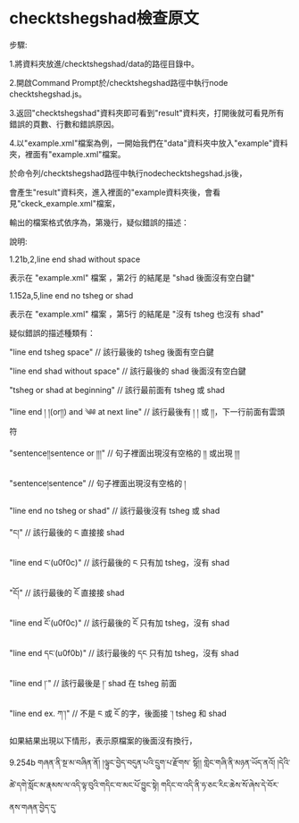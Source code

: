 # checktshegshad檢查原文

步驟:

1.將資料夾放進/checktshegshad/data的路徑目錄中。

2.開啟Command Prompt於/checktshegshad路徑中執行node checktshegshad.js。

3.返回"checktshegshad"資料夾即可看到"result"資料夾，打開後就可看見所有錯誤的頁數、行數和錯誤原因。

4.以"example.xml"檔案為例，一開始我們在"data"資料夾中放入"example"資料夾，裡面有"example.xml"檔案。

  於命令列/checktshegshad路徑中執行nodechecktshegshad.js後，
  
  會產生"result"資料夾，進入裡面的"example資料夾後，會看見"ckeck_example.xml"檔案，
  
  輸出的檔案格式依序為<pb id>，第幾行，疑似錯誤的描述：
  

說明:

1.21b,2,line end shad without space 

表示在 "example.xml" 檔案 <pb id=1.21b/>，第2行 的結尾是 "shad 後面沒有空白鍵"
  
1.152a,5,line end no tsheg or shad 

表示在 "example.xml" 檔案 <pb id=1.152a/>，第5行 的結尾是 "沒有 tsheg 也沒有 shad"
  
疑似錯誤的描述種類有：

"line end tsheg space" // 該行最後的 tsheg 後面有空白鍵

"line end shad without space" // 該行最後的 shad 後面沒有空白鍵

"tsheg or shad at beginning" // 該行最前面有 tsheg 或 shad

"line end ། །(or།།) and ༄༅ at next line" // 該行最後有 ། ། 或 །།，下一行前面有雲頭符

"sentence།།sentence or །།།" // 句子裡面出現沒有空格的 །། 或出現 །།།

"sentence།sentence" // 句子裡面出現沒有空格的 །

"line end no tsheg or shad" // 該行最後沒有 tsheg 或 shad

"ང།" // 該行最後的 ང 直接接 shad

"line end ང༌(u0f0c)" // 該行最後的 ང 只有加 tsheg，沒有 shad

"ངོ།" // 該行最後的 ངོ 直接接 shad

"line end ངོ༌(u0f0c)" // 該行最後的 ངོ 只有加 tsheg，沒有 shad

"line end དང་(u0f0b)" // 該行最後的 དང 只有加 tsheg，沒有 shad

"line end །་" // 該行最後是 །་ shad 在 tsheg 前面

"line end ex. ཀ་།" // 不是 ང 或 ངོ 的字，後面接 ་། tsheg 和 shad

如果結果出現以下情形，表示原檔案的<pb id=.../>後面沒有換行，

9.254b <no please_check_original_file="didn't change line behind <pb id=...> in the original file;    
原文的<pb id=...>後面沒有換行"/>  གཞན་ནི་སྔ་མ་བཞིན་ནོ། །ལྟུང་བྱེད་བདུན་པའི་དྲུག་པ་རྫོགས་
སྷོ།།                <head n="3" t="ལྟུང་བྱེད་བདུན་པའི་བདུན་པ་འཆད་པ།" type="ltungbyed" lv="5.4.74
" zh_pb="9.625"/>གླེང་གཞི་ནི་མཉན་ཡོད་ནའོ། །དེའི་ཚེ་དགེ་སློང་མ་རྣམས་ལ་འདི་ལྟ་བུའི་གདིང་བ་མང་པོ་བྱུང་སྟེ།
གདིང་བ་འདི་ནི་ཧ་ཅང་རིང་ཆེས་སོ་ཞེས་དེ་བོར་ནས་གཞན་བྱེད་དུ་


